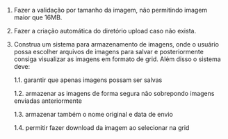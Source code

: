 1. Fazer a validação por tamanho da imagem, não permitindo imagem maior que 16MB.

2. Fazer a criação automática do diretório upload caso não exista.

3. Construa um sistema para armazenamento de imagens, onde o usuário possa escolher arquivos de imagens para salvar e posteriormente consiga visualizar as imagens em formato de grid. Além disso o sistema deve:

    1.1. garantir que apenas imagens possam ser salvas

    1.2. armazenar as imagens de forma segura não sobrepondo imagens enviadas anteriormente

    1.3. armazenar também o nome original e data de envio

    1.4. permitir fazer download da imagem ao selecionar na grid
